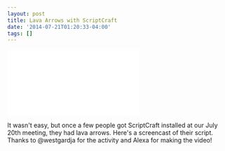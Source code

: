 ```yaml
---
layout: post
title: Lava Arrows with ScriptCraft
date: '2014-07-21T01:20:33-04:00'
tags: []
---
```


<div class="video-wrapper">
<iframe src="//www.youtube.com/embed/y9iFhX94HL0" frameborder="0" allowfullscreen></iframe>
</div>

It wasn't easy, but once a few people got ScriptCraft installed at our
July 20th meeting, they had lava arrows. Here's a screencast of their script.
Thanks to @westgardja for the activity and Alexa for making the video!
